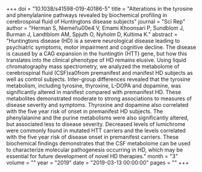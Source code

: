 +++
doi = "10.1038/s41598-019-40186-5"
title = "Alterations in the tyrosine and phenylalanine pathways revealed by biochemical profiling in cerebrospinal fluid of Huntingtons disease subjects"
journal = "Sci Rep"
author = "Herman S, Niemel\u00e4 V, Emami Khoonsari P, Sundblom J, Burman J, Landtblom AM, Spjuth O, Nyholm D, Kultima K."
abstract = "Huntingtons disease (HD) is a severe neurological disease leading to psychiatric symptoms, motor impairment and cognitive decline. The disease is caused by a CAG expansion in the huntingtin (HTT) gene, but how this translates into the clinical phenotype of HD remains elusive. Using liquid chromatography mass spectrometry, we analyzed the metabolome of cerebrospinal fluid (CSF)xa0from premanifest and manifest HD subjects as well as control subjects. Inter-group differences revealed that the tyrosine metabolism, including tyrosine, thyroxine, L-DOPA and dopamine, was significantly altered in manifest compared with premanifest HD. These metabolites demonstrated moderate to strong associations to measures of disease severity and symptoms. Thyroxine and dopamine also correlated with the five year risk of onset in premanifest HD subjects. The phenylalanine and the purine metabolisms were also significantly altered, but associated less to disease severity. Decreased levels of lumichrome were commonly found in mutated HTT carriers and the levels correlated with the five year risk of disease onset in premanifest carriers. These biochemical findings demonstrates that the CSF metabolome can be used to characterize molecular pathogenesis occurring in HD, which may be essential for future development of novel HD therapies."
month = "3"
volume = ""
year = "2019"
date = "2019-03-13 00:00:00"
pages = ""
+++

